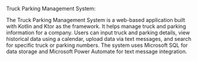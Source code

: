 Truck Parking Management System:

The Truck Parking Management System is a web-based application built with Kotlin and Ktor as the framework. It helps manage truck and parking information for a company. Users can input truck and parking details, view historical data using a calendar, upload data via text messages, and search for specific truck or parking numbers. The system uses Microsoft SQL for data storage and Microsoft Power Automate for text message integration.
